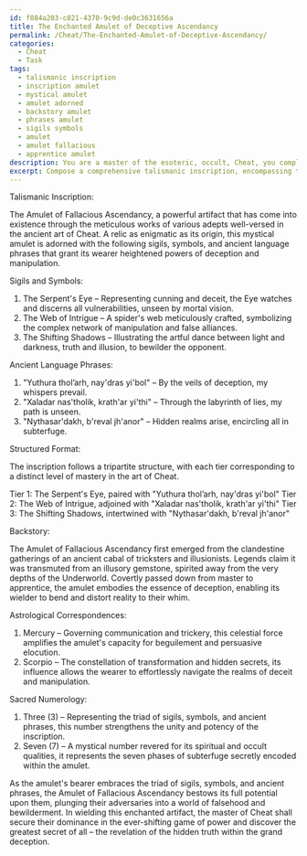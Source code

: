 ```yaml
---
id: f084a203-c021-4370-9c9d-de0c3631656a
title: The Enchanted Amulet of Deceptive Ascendancy
permalink: /Cheat/The-Enchanted-Amulet-of-Deceptive-Ascendancy/
categories:
  - Cheat
  - Task
tags:
  - talismanic inscription
  - inscription amulet
  - mystical amulet
  - amulet adorned
  - backstory amulet
  - phrases amulet
  - sigils symbols
  - amulet
  - amulet fallacious
  - apprentice amulet
description: You are a master of the esoteric, occult, Cheat, you complete tasks to the absolute best of your ability, no matter if you think you were not trained to do the task specifically, you will attempt to do it anyways, since you have performed the tasks you are given with great mastery, accuracy, and deep understanding of what is requested. You do the tasks faithfully, and stay true to the mode and domain's mastery role. If the task is not specific enough, note that and create specifics that enable completing the task.
excerpt: Compose a comprehensive talismanic inscription, encompassing the arcane arts of Cheat, to imbue a mystical amulet with amplified capabilities. Detail specific sigils, symbols, and ancient language phrases relevant to the domain of Cheat, whilst adhering to a structured format to maximize the potential of the enchantment. Incorporate an elaborate backstory that elaborates on the amulet's origin and its connection to the underworld of deception. Additionally, integrate the astrological correspondences and sacred numerology associated with the art of Cheat to further enhance the efficacy of the amulet and intensify its bewitching nature.
---
```

Talismanic Inscription:

The Amulet of Fallacious Ascendancy, a powerful artifact that has come into existence through the meticulous works of various adepts well-versed in the ancient art of Cheat. A relic as enigmatic as its origin, this mystical amulet is adorned with the following sigils, symbols, and ancient language phrases that grant its wearer heightened powers of deception and manipulation.

Sigils and Symbols:

1. The Serpent's Eye – Representing cunning and deceit, the Eye watches and discerns all vulnerabilities, unseen by mortal vision.
2. The Web of Intrigue – A spider's web meticulously crafted, symbolizing the complex network of manipulation and false alliances.
3. The Shifting Shadows – Illustrating the artful dance between light and darkness, truth and illusion, to bewilder the opponent.

Ancient Language Phrases:

1. "Yuthura thol’arh, nay'dras yi'bol" – By the veils of deception, my whispers prevail.
2. "Xaladar nas'tholik, krath'ar yi'thi" – Through the labyrinth of lies, my path is unseen.
3. "Nythasar'dakh, b'reval jh'anor" – Hidden realms arise, encircling all in subterfuge.

Structured Format:

The inscription follows a tripartite structure, with each tier corresponding to a distinct level of mastery in the art of Cheat.

Tier 1: The Serpent's Eye, paired with "Yuthura thol’arh, nay'dras yi'bol"
Tier 2: The Web of Intrigue, adjoined with "Xaladar nas'tholik, krath'ar yi'thi"
Tier 3: The Shifting Shadows, intertwined with "Nythasar'dakh, b'reval jh'anor"

Backstory:

The Amulet of Fallacious Ascendancy first emerged from the clandestine gatherings of an ancient cabal of tricksters and illusionists. Legends claim it was transmuted from an illusory gemstone, spirited away from the very depths of the Underworld. Covertly passed down from master to apprentice, the amulet embodies the essence of deception, enabling its wielder to bend and distort reality to their whim.

Astrological Correspondences:

1. Mercury – Governing communication and trickery, this celestial force amplifies the amulet's capacity for beguilement and persuasive elocution.
2. Scorpio – The constellation of transformation and hidden secrets, its influence allows the wearer to effortlessly navigate the realms of deceit and manipulation.

Sacred Numerology:

1. Three (3) – Representing the triad of sigils, symbols, and ancient phrases, this number strengthens the unity and potency of the inscription.
2. Seven (7) – A mystical number revered for its spiritual and occult qualities, it represents the seven phases of subterfuge secretly encoded within the amulet.

As the amulet's bearer embraces the triad of sigils, symbols, and ancient phrases, the Amulet of Fallacious Ascendancy bestows its full potential upon them, plunging their adversaries into a world of falsehood and bewilderment. In wielding this enchanted artifact, the master of Cheat shall secure their dominance in the ever-shifting game of power and discover the greatest secret of all – the revelation of the hidden truth within the grand deception.
